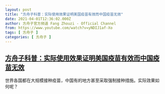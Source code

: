 ```yaml
---
layout: post
title: "方舟子科普：实际使用效果证明美国疫苗有效而中国疫苗无效"
date: 2021-04-01T12:36:02.000Z
author: 方舟子官方频道 Fang Zhouzi - Official Channel
from: https://www.youtube.com/watch?v=yNDIJ1af-Xo
tags: [ 方舟子 ]
categories: [ 方舟子 ]
---
```

<!--1617280562000-->
[方舟子科普：实际使用效果证明美国疫苗有效而中国疫苗无效](https://www.youtube.com/watch?v=yNDIJ1af-Xo)
------

<div>
世界各国都在大规模接种疫苗，中国有的地方甚至采取强制接种措施。实际效果如何呢？
</div>
